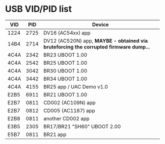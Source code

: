 # USB VID/PID list

| VID  | PID  | Device                                 |
|------|------|----------------------------------------|
| 1224 | 2725 | DV16 (AC54xx) app                      |
| 14B4 | 2714 | DV12 (AC520N) app, **MAYBE - obtained via bruteforcing the corrupted firmware dump...** |
| 4C4A | 2342 | BR23 UBOOT 1.00                        |
| 4C4A | 2542 | BR25 UBOOT 1.00                        |
| 4C4A | 3042 | BR30 UBOOT 1.00                        |
| 4C4A | 3442 | BR34 UBOOT 1.00                        |
| 4C4A | 4155 | BR25 app / UAC Demo v1.0               |
| E2B5 | 6911 | BR21 UBOOT 1.00                        |
| E2B7 | 0811 | CD002 (AC109N) app                     |
| E2B7 | 0812 | CD005 (AC1187) app                     |
| E2B8 | 0811 | another CD002 app                      |
| E3B5 | 2305 | BR17/BR21 "SH60" UBOOT 2.00            |
| E5B7 | 0811 | BR21 app                               |
